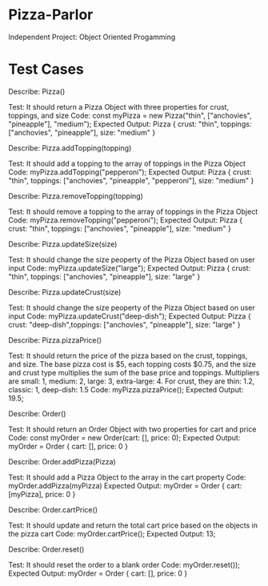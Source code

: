 # Pizza-Parlor
Independent Project: Object Oriented Progamming

# Test Cases

Describe: Pizza()

Test: It should return a Pizza Object with three properties for crust, toppings, and size
Code: const myPizza = new Pizza("thin", ["anchovies", "pineapple"], "medium");
Expected Output: Pizza { crust: "thin", toppings: ["anchovies", "pineapple"], size: "medium" }

Describe: Pizza.addTopping(topping)

Test: It should add a topping to the array of toppings in the Pizza Object
Code: myPizza.addTopping("pepperoni"); 
Expected Output: Pizza { crust: "thin", toppings: ["anchovies", "pineapple", "pepperoni"], size: "medium" }

Describe: Pizza.removeTopping(topping)

Test: It should remove a topping to the array of toppings in the Pizza Object
Code: myPizza.removeTopping("pepperoni"); 
Expected Output: Pizza { crust: "thin", toppings: ["anchovies", "pineapple"], size: "medium" }

Describe: Pizza.updateSize(size)

Test: It should change the size peoperty of the Pizza Object based on user input
Code: myPizza.updateSize("large"); 
Expected Output: Pizza { crust: "thin", toppings: ["anchovies", "pineapple"], size: "large" }

Describe: Pizza.updateCrust(size)

Test: It should change the size peoperty of the Pizza Object based on user input
Code: myPizza.updateCrust("deep-dish"); 
Expected Output: Pizza { crust: "deep-dish",toppings: ["anchovies", "pineapple"], size: "large" }

Describe: Pizza.pizzaPrice()

Test: It should return the price of the pizza based on the crust, toppings, and size. The base pizza cost is $5, each topping costs $0.75, and the size and crust type multiplies the sum of the base price and toppings. Multipliers are small: 1, medium: 2, large: 3, extra-large: 4. For crust, they are thin: 1.2, classic: 1, deep-dish: 1.5
Code: myPizza.pizzaPrice();
Expected Output: 19.5;

Describe: Order()

Test: It should return an Order Object with two properties for cart and price
Code: const myOrder = new Order(cart: [], price: 0);
Expected Output: myOrder = Order { cart: [], price: 0 }

Describe: Order.addPizza(Pizza)

Test: It should add a Pizza Object to the array in the cart property
Code: myOrder.addPizza(myPizza)
Expected Output: myOrder = Order { cart: [myPizza], price: 0 }

Describe: Order.cartPrice()

Test: It should update and return the total cart price based on the objects in the pizza cart
Code: myOrder.cartPrice();
Expected Output: 13;

Describe: Order.reset()

Test: It should reset the order to a blank order
Code: myOrder.reset());
Expected Output: myOrder = Order { cart: [], price: 0 }